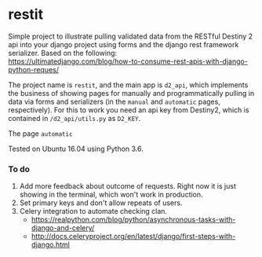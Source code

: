 # restit
Simple project to illustrate pulling validated data from the RESTful Destiny 2 api into your django project using forms and the django rest framework serializer. Based on the following:    
https://ultimatedjango.com/blog/how-to-consume-rest-apis-with-django-python-reques/

The project name is `restit`, and the main app is `d2_api`, which implements the business of showing pages for manually and programmatically pulling in data via forms and serializers (in the `manual` and `automatic` pages, respectively). For this to work you need an api key from Destiny2, which is contained in `/d2_api/utils.py` as `D2_KEY`.

The page `automatic`

Tested on Ubuntu 16.04 using Python 3.6.

### To do
1. Add more feedback about outcome of requests. Right now it is just showing in the terminal, which won't work in production.
2. Set primary keys and don't allow repeats of users.
3. Celery integration to automate checking clan.    
    - https://realpython.com/blog/python/asynchronous-tasks-with-django-and-celery/
    - http://docs.celeryproject.org/en/latest/django/first-steps-with-django.html
